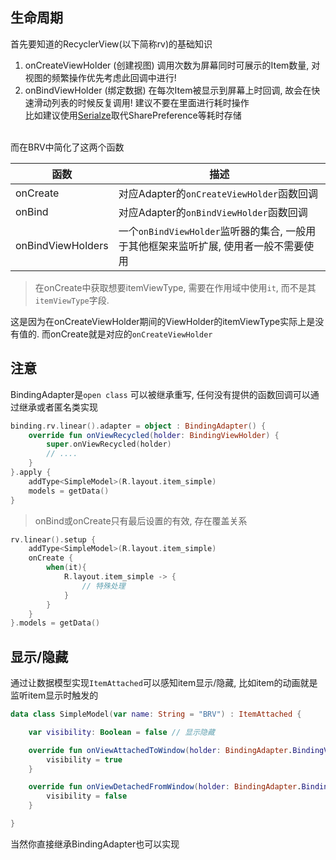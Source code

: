## 生命周期

首先要知道的RecyclerView(以下简称rv)的基础知识

1. onCreateViewHolder (创建视图) 调用次数为屏幕同时可展示的Item数量, 对视图的频繁操作优先考虑此回调中进行!
1. onBindViewHolder (绑定数据) 在每次Item被显示到屏幕上时回调, 故会在快速滑动列表的时候反复调用! 建议不要在里面进行耗时操作 <br>
比如建议使用[Serialze](https://github.com/liangjingkanji/Serialize)取代SharePreference等耗时存储

<br>
而在BRV中简化了这两个函数

| 函数 | 描述 |
|-|-|
| onCreate | 对应Adapter的`onCreateViewHolder`函数回调 |
| onBind | 对应Adapter的`onBindViewHolder`函数回调 |
| onBindViewHolders | 一个`onBindViewHolder`监听器的集合, 一般用于其他框架来监听扩展, 使用者一般不需要使用 |


> 在onCreate中获取想要itemViewType, 需要在作用域中使用`it`, 而不是其`itemViewType`字段. <br>

这是因为在onCreateViewHolder期间的ViewHolder的itemViewType实际上是没有值的. 而onCreate就是对应的`onCreateViewHolder`

## 注意

BindingAdapter是`open class` 可以被继承重写, 任何没有提供的函数回调可以通过继承或者匿名类实现 <br>

```kotlin
binding.rv.linear().adapter = object : BindingAdapter() {
    override fun onViewRecycled(holder: BindingViewHolder) {
        super.onViewRecycled(holder)
        // ....
    }
}.apply {
    addType<SimpleModel>(R.layout.item_simple)
    models = getData()
}
```

> onBind或onCreate只有最后设置的有效, 存在覆盖关系

```kotlin
rv.linear().setup {
    addType<SimpleModel>(R.layout.item_simple)
    onCreate {
        when(it){
            R.layout.item_simple -> {
                // 特殊处理
            }
        }
    }
}.models = getData()
```

## 显示/隐藏

通过让数据模型实现`ItemAttached`可以感知item显示/隐藏, 比如item的动画就是监听item显示时触发的

```kotlin
data class SimpleModel(var name: String = "BRV") : ItemAttached {

    var visibility: Boolean = false // 显示隐藏

    override fun onViewAttachedToWindow(holder: BindingAdapter.BindingViewHolder) {
        visibility = true
    }

    override fun onViewDetachedFromWindow(holder: BindingAdapter.BindingViewHolder) {
        visibility = false
    }

}
```

当然你直接继承BindingAdapter也可以实现


